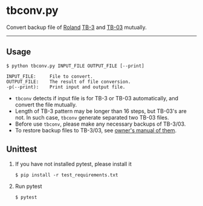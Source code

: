 # tbconv.py
Convert backup file of [Roland](https://www.roland.com/)  [TB-3](https://www.roland.com/us/products/tb-3/) and [TB-03](https://www.roland.com/us/products/tb-03/) mutually.

---

## Usage
```
$ python tbconv.py INPUT_FILE OUTPUT_FILE [--print]
```
    INPUT_FILE:     File to convert.  
    OUTPUT_FILE:    The result of file conversion.  
    -p(--print):    Print input and output file.  


* `tbconv` detects if input file is for TB-3 or TB-03 automatically, and convert the file mutually.
* Length of TB-3 pattern may be longer than 16 steps, but TB-03's are not. In such case, `tbconv` generate separated two TB-03 files.  
* Before use `tbconv`, please make any necessary backups of TB-3/03. 
* To restore backup files to TB-3/03, see [owner's manual of them](https://www.roland.com/us/support/owners_manuals/t_z/).


## Unittest

1. If you have not installed pytest, please install it

    ```
    $ pip install -r test_requirements.txt
    ```

2. Run pytest

    ```
    $ pytest
    ```
